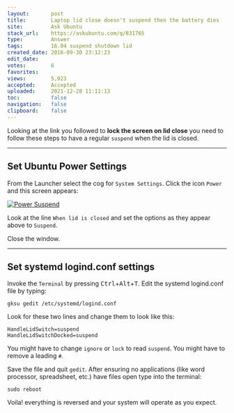 ```yaml
---
layout:       post
title:        Laptop lid close doesn't suspend then the battery dies
site:         Ask Ubuntu
stack_url:    https://askubuntu.com/q/831765
type:         Answer
tags:         16.04 suspend shutdown lid
created_date: 2016-09-30 23:12:23
edit_date:    
votes:        6
favorites:    
views:        5,023
accepted:     Accepted
uploaded:     2021-12-28 11:11:13
toc:          false
navigation:   false
clipboard:    false
---
```


Looking at the link you followed to **lock the screen on lid close** you need to follow these steps to have a regular `suspend` when the lid is closed.


----------


## Set Ubuntu Power Settings


From the Launcher select the cog for `System Settings`. Click the icon `Power` and this screen appears:

[![Power Suspend][1]][1]

Look at the line `When lid is closed` and set the options as they appear above to `Suspend`.

Close the window.

----------


## Set systemd logind.conf settings


Invoke the `Terminal` by pressing <kbd>Ctrl</kbd>+<kbd>Alt</kbd>+<kbd>T</kbd>. Edit the systemd logind.conf file by typing:

``` 
gksu gedit /etc/systemd/logind.conf

```

Look for these two lines and change them to look like this:

``` 
HandleLidSwitch=suspend
HandleLidSwitchDocked=suspend

```

You might have to change `ignore` or `lock` to read `suspend`. You might have to remove a leading `#`.

Save the file and quit `gedit`. After ensuring no applications (like word processor, spreadsheet, etc.) have files open type into the terminal:

``` 
sudo reboot

```

Voila! everything is reversed and your system will operate as you expect.


  [1]: http://i.stack.imgur.com/eZgVI.png
